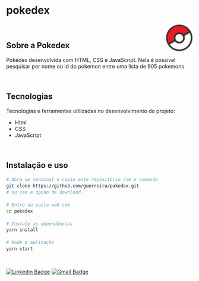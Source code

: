 # pokedex

<img align="right" src="src/assets/android-chrome-192x192.png" width="15%" alt="Pokebola">

<br>

## Sobre a Pokedex

Pokédex desenvolvida com HTML, CSS e JavaScript. Nela é possivel pesquisar por nome ou id do pokemon entre uma lista de 905 pokemons

<br>

## Tecnologias

Tecnologias e ferramentas utilizadas no desenvolvimento do projeto:

- Html
- CSS
- JavaScript

<br>

## Instalação e uso

```bash
# Abra um terminal e copie este repositório com o comando
git clone https://github.com/guerreiru/pokedex.git
# ou use a opção de download.

# Entre na pasta web com 
cd pokedex

# Instale as dependências
yarn install

# Rode a aplicação
yarn start
```

<br>

[![Linkedin Badge](https://img.shields.io/badge/-Fernando%20Guerreiro-1293d2?style=flat-square&logo=Linkedin&logoColor=white&link=https://www.linkedin.com/in/guerreiru/)](https://www.linkedin.com/in/guerreiru/) 
[![Gmail Badge](https://img.shields.io/badge/-dev.fernandoguerreiro@gmail.com-EA4335?style=flat-square&logo=Gmail&logoColor=white&link=mailto:dev.fernandoguerreiro@gmail.com)](mailto:dev.fernandoguerreiro@gmail.com)
